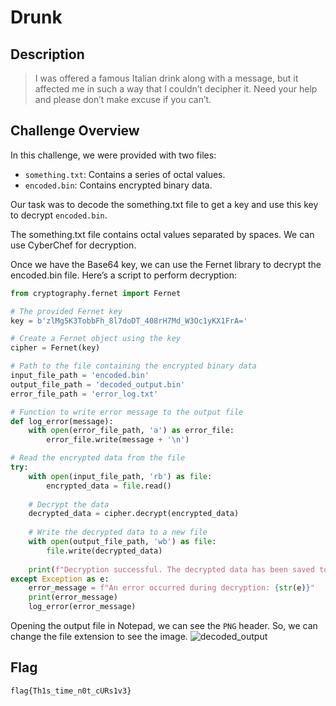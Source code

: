# Drunk
## Description
> I was offered a famous Italian drink along with a message, but it affected me in such a way that I couldn’t decipher it. Need your help and please don’t make excuse if you can’t.

## Challenge Overview
In this challenge, we were provided with two files:

- ```something.txt```: Contains a series of octal values.
- ```encoded.bin```: Contains encrypted binary data.

Our task was to decode the something.txt file to get a key and use this key to decrypt ```encoded.bin```.


The something.txt file contains octal values separated by spaces. We can use CyberChef for decryption. <br>

Once we have the Base64 key, we can use the Fernet library to decrypt the encoded.bin file. Here’s a script to perform decryption:

```python
from cryptography.fernet import Fernet

# The provided Fernet key
key = b'zlMg5K3TobbFh_8l7doDT_408rH7Md_W3Oc1yKX1FrA='

# Create a Fernet object using the key
cipher = Fernet(key)

# Path to the file containing the encrypted binary data
input_file_path = 'encoded.bin'
output_file_path = 'decoded_output.bin'
error_file_path = 'error_log.txt'

# Function to write error message to the output file
def log_error(message):
    with open(error_file_path, 'a') as error_file:
        error_file.write(message + '\n')

# Read the encrypted data from the file
try:
    with open(input_file_path, 'rb') as file:
        encrypted_data = file.read()
        
    # Decrypt the data
    decrypted_data = cipher.decrypt(encrypted_data)
    
    # Write the decrypted data to a new file
    with open(output_file_path, 'wb') as file:
        file.write(decrypted_data)
    
    print(f"Decryption successful. The decrypted data has been saved to '{output_file_path}'.")
except Exception as e:
    error_message = f"An error occurred during decryption: {str(e)}"
    print(error_message)
    log_error(error_message)

```

Opening the output file in Notepad, we can see the ```PNG``` header. So, we can change the file extension to see the image.
![decoded_output](https://github.com/user-attachments/assets/4566734b-f335-408e-9b37-67509114289f)

## Flag
```flag{Th1s_time_n0t_cURs1v3}```
